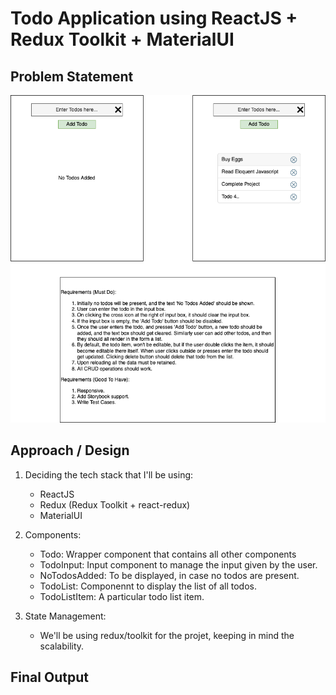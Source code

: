 # Todo Application using ReactJS + Redux Toolkit + MaterialUI

## Problem Statement

![Problem Statement](./problemStatement.png)

## Approach / Design

1. Deciding the tech stack that I'll be using:

   - ReactJS
   - Redux (Redux Toolkit + react-redux)
   - MaterialUI

2. Components:

   - Todo: Wrapper component that contains all other components
   - TodoInput: Input component to manage the input given by the user.
   - NoTodosAdded: To be displayed, in case no todos are present.
   - TodoList: Componennt to display the list of all todos.
   - TodoListItem: A particular todo list item.

3. State Management:

   - We'll be using redux/toolkit for the projet, keeping in mind the scalability.

## Final Output
